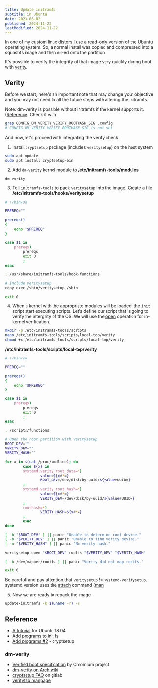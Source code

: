 ```yaml
---
title: Update initramfs
subtitle: in Ubuntu
date: 2023-06-02
published: 2024-11-22
lastModified: 2024-11-22
---
```


In one of my custom linux distors I use a read-only version of the Ubuntu operating system. So, a normal install was copied and compressed into a squashfs image and then `dd`-ed onto the partition.

It's possible to verify the integrity of that image very quickly during boot with [verity](https://www.chromium.org/chromium-os/chromiumos-design-docs/verified-boot-crypto/).


## Verity

Before we start, here's an important note that may change your objective and you may not need to all the future steps with altering the initramfs.

Note: dm-verity is possible without initramfs if the kernel supports it. ([Reference](https://www.timesys.com/security/dm-verity-without-an-initramfs/). Check it with

```bash
grep CONFIG_DM_VERITY_VERIFY_ROOTHASH_SIG .config
# CONFIG_DM_VERITY_VERIFY_ROOTHASH_SIG is not set
```

And now, let's proceed with integrating the verity check 

1. Install `cryptsetup` package (includes `veritysetup`) on the host system

```bash
sudo apt update
sudo apt install cryptsetup-bin
```

2. Add `dm-verity` kernel module to **/etc/initramfs-tools/modules**

```
dm-verity
```

3. Tell `initramfs-tools` to pack `veritysetup` into the image. Create a file **/etc/initramfs-tools/hooks/veritysetup**

```bash
# !/bin/sh

PREREQ=""

prereqs()
{
    echo "$PREREQ"
}

case $1 in
    prereqs)
        prereqs
        exit 0
        ;;
esac

. /usr/share/initramfs-tools/hook-functions

# Include veritysetup
copy_exec /sbin/veritysetup /sbin

exit 0
```

4. When a kernel with the appropriate modules will be loaded, the `init` script start executing scripts. Let's define our script that is going to verify the intergrity of the OS. We will use the [open](https://dashdash.io/8/veritysetup) operation for in-kernel verification. 

```bash
mkdir -p /etc/initramfs-tools/scripts
nano /etc/initramfs-tools/scripts/local-top/verity
chmod +x /etc/initramfs-tools/scripts/local-top/verity
```

**/etc/initramfs-tools/scripts/local-top/verity**

```bash
# !/bin/sh

PREREQ=""

prereqs()
{
    echo "$PREREQ"
}

case $1 in
    prereqs)
        prereqs
        exit 0
        ;;
esac

. /scripts/functions

# Open the root partition with veritysetup
ROOT_DEV=""
VERITY_DEV=""
VERITY_HASH=""

for x in $(cat /proc/cmdline); do
        case ${x} in
        systemd.verity_root_data=*)
                value=${x#*=}
                ROOT_DEV=/dev/disk/by-uuid/${value#UUID=}
        ;;
        systemd.verity_root_hash=*)
                value=${x#*=}
                VERITY_DEV=/dev/disk/by-uuid/${value#UUID=}
        ;;
        roothash=*)
                VERITY_HASH=${x#*=}
        ;;
        esac
done

[ -b "$ROOT_DEV" ] || panic "Unable to determine root device."
[ -b "$VERITY_DEV" ] || panic "Unable to find verity device."
[ -n "$VERITY_HASH" ] || panic "No verity hash."

veritysetup open "$ROOT_DEV" rootfs "$VERITY_DEV" "$VERITY_HASH"

[ -b /dev/mapper/rootfs ] || panic "Verity did not map rootfs."

exit 0
```

Be carefull and pay attention that `veritysetup` != `systemd-veritysetup`. systemd version uses the [attach](https://www.freedesktop.org/software/systemd/man/systemd-veritysetup@.service.html) command ([man](https://man.archlinux.org/man/systemd-veritysetup%40.service.8)

5. Now we are ready to repack the image

```bash
update-initramfs -k $(uname -r) -u
```

## Reference

- [A tutorial](https://www.ullright.org/ullWiki/show/initramfs-tools) for Ubuntu 18.04
- [Add programs to init fs](https://serverfault.com/questions/152959/configure-initramfs-tools-to-add-curl-to-the-initramfs-and-run-curl-in-a-script)
- [Add programs #2](https://askubuntu.com/questions/1075079/ubuntu-18-04-on-kernel-4-15-0-34-generic-boots-to-busybox) - cryptsetup

### dm-verity

- [Verified boot specification](https://www.chromium.org/chromium-os/chromiumos-design-docs/verified-boot-crypto/) by Chromium project
- [dm-verity on Arch wiki](https://wiki.archlinux.org/title/Dm-verity)
- [cryptsetup FAQ](https://gitlab.com/cryptsetup/cryptsetup/-/wikis/FrequentlyAskedQuestions#9-the-initrd-question) on gitlab
- [veritytab manpage](https://www.freedesktop.org/software/systemd/man/veritytab.html)